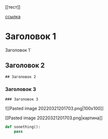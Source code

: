 [[тест]] 

[ссылка]()

# Заголовок  1
Заголовок 1`  

## Заголовок  2
`## Заголовок 2`  

### Заголовок 3
`### Заголовок 3`  

![[Pasted image 20220321201703.png|100x100]]


[[Pasted image 20220321201703.png|картина]]

```python
def sonething():
	pass

```

